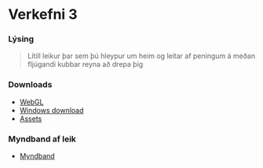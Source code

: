 # Verkefni 3

### Lýsing

> Lítill leikur þar sem þú hleypur um heim og leitar af peningum á meðan fljúgandi kubbar reyna að drepa þig

### Downloads
* [WebGL](https://simmer.io/@Nussari/verk3)
* [Windows download](https://www.dropbox.com/s/fncu47kmsq7gzs8/windows_build.zip?dl=1)
* [Assets](https://www.dropbox.com/s/j7gy6d77gp48gvu/assets.zip?dl=1)

### Myndband af leik

* [Myndband]()
